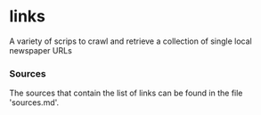 # links
A variety of scrips to crawl and retrieve a collection of single local newspaper URLs

### Sources
The sources that contain the list of links can be found in the file 'sources.md'.

